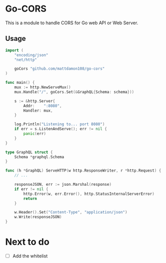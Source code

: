 # Go-CORS

This is a module to handle CORS for Go web API or Web Server.

## Usage

```go
import (
	"encoding/json"
	"net/http"

	goCors "github.com/mattdamon108/go-cors"
)

func main() {
	mux := http.NewServeMux()
	mux.Handle("/", goCors.Set(&GraphQL{Schema: schema}))

	s := &http.Server{
		Addr:    ":8080",
		Handler: mux,
	}

	log.Println("Listening to... port 8080")
	if err = s.ListenAndServe(); err != nil {
		panic(err)
	}
}

type GraphQL struct {
	Schema *graphql.Schema
}

func (h *GraphQL) ServeHTTP(w http.ResponseWriter, r *http.Request) {
	// ...

	responseJSON, err := json.Marshal(response)
	if err != nil {
		http.Error(w, err.Error(), http.StatusInternalServerError)
		return
	}

	w.Header().Set("Content-Type", "application/json")
	w.Write(responseJSON)
}
```

# Next to do

- [ ] Add the whitelist
